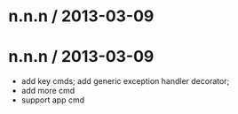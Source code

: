 
n.n.n / 2013-03-09 
==================


n.n.n / 2013-03-09 
==================

  * add key cmds; add generic exception handler decorator;
  * add more cmd
  * support app cmd

